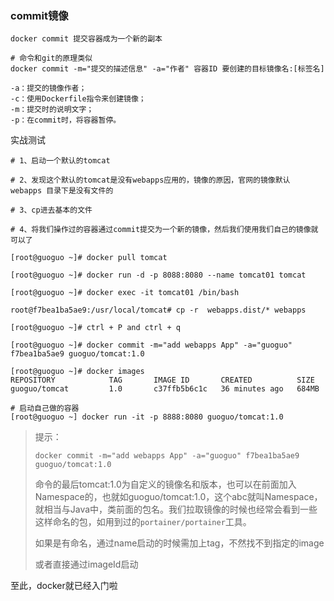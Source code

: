 ### commit镜像

```shell
docker commit 提交容器成为一个新的副本

# 命令和git的原理类似
docker commit -m="提交的描述信息" -a="作者" 容器ID 要创建的目标镜像名:[标签名]

-a：提交的镜像作者；
-c：使用Dockerfile指令来创建镜像；
-m：提交时的说明文字；
-p：在commit时，将容器暂停。
```

实战测试

```shell
# 1、启动一个默认的tomcat

# 2、发现这个默认的tomcat是没有webapps应用的，镜像的原因，官网的镜像默认 webapps 目录下是没有文件的

# 3、cp进去基本的文件

# 4、将我们操作过的容器通过commit提交为一个新的镜像，然后我们使用我们自己的镜像就可以了
```

```shell
[root@guoguo ~]# docker pull tomcat

[root@guoguo ~]# docker run -d -p 8088:8080 --name tomcat01 tomcat

[root@guoguo ~]# docker exec -it tomcat01 /bin/bash

root@f7bea1ba5ae9:/usr/local/tomcat# cp -r  webapps.dist/* webapps

[root@guoguo ~]# ctrl + P and ctrl + q

[root@guoguo ~]# docker commit -m="add webapps App" -a="guoguo" f7bea1ba5ae9 guoguo/tomcat:1.0

[root@guoguo ~]# docker images
REPOSITORY            TAG       IMAGE ID       CREATED          SIZE
guoguo/tomcat         1.0       c37ffb5b6c1c   36 minutes ago   684MB

# 启动自己做的容器
[root@guoguo ~] docker run -it -p 8888:8080 guoguo/tomcat:1.0

```

> 提示：
>
> ```
> docker commit -m="add webapps App" -a="guoguo" f7bea1ba5ae9 guoguo/tomcat:1.0
> ```
>
> 命令的最后tomcat:1.0为自定义的镜像名和版本，也可以在前面加入Namespace的，也就如guoguo/tomcat:1.0，这个abc就叫Namespace，就相当与Java中，类前面的包名。我们拉取镜像的时候也经常会看到一些这样命名的包，如用到过的`portainer/portainer`工具。
>
> 如果是有命名，通过name启动的时候需加上tag，不然找不到指定的image
>
> 或者直接通过imageId启动 

至此，docker就已经入门啦











